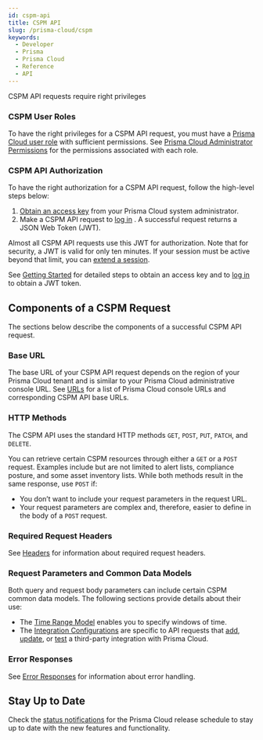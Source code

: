 ```yaml
---
id: cspm-api
title: CSPM API
slug: /prisma-cloud/cspm
keywords:
  - Developer
  - Prisma
  - Prisma Cloud
  - Reference
  - API
---
```


CSPM API requests require right privileges

### CSPM User Roles

To have the right privileges for a CSPM API request, you must have a [Prisma Cloud user role](https://docs.paloaltonetworks.com/prisma/prisma-cloud/prisma-cloud-admin/manage-prisma-cloud-administrators/prisma-cloud-administrator-roles.html) with sufficient permissions. See [Prisma Cloud Administrator Permissions](https://docs.paloaltonetworks.com/prisma/prisma-cloud/prisma-cloud-admin/manage-prisma-cloud-administrators/prisma-cloud-admin-permissions.html) for the permissions associated with each role.

### CSPM API Authorization

To have the right authorization for a CSPM API request, follow the high-level steps below:

1. [Obtain an access key](https://docs.paloaltonetworks.com/prisma/prisma-cloud/prisma-cloud-admin/manage-prisma-cloud-administrators/create-access-keys.html) from your Prisma Cloud system administrator.
2. Make a CSPM API request to [log in](/api/cloud/cspm/login#operation/app-login) . A successful request returns a JSON Web Token (JWT).

Almost all CSPM API requests use this JWT for authorization.
Note that for security, a JWT is valid for only ten minutes. If your session must be active beyond that limit, you can [extend a session](/api/cloud/cspm/login#operation/extend-session).

See [Getting Started](/docs/cloud/cspm/cspm-gs) for detailed steps to obtain an access key and to [log in](/api/cloud/cspm/login#operation/app-login) to obtain a JWT token.

## Components of a CSPM Request

The sections below describe the components of a successful CSPM API request.

### Base URL

The base URL of your CSPM API request depends on the region of your Prisma Cloud tenant and is similar to your Prisma Cloud administrative console URL. See [URLs](/api/cloud/api-urls) for a list of Prisma Cloud console URLs and corresponding CSPM API base URLs.

### HTTP Methods

The CSPM API uses the standard HTTP methods `GET`, `POST`, `PUT`, `PATCH`, and `DELETE`.

You can retrieve certain CSPM resources through either a `GET` or a `POST` request. Examples include but are not limited to alert lists, compliance posture, and some asset inventory lists. While both methods result in the same response, use `POST` if:

* You don’t want to include your request parameters in the request URL.
* Your request parameters are complex and, therefore, easier to define in the body of a `POST` request.

### Required Request Headers

See [Headers](/api/cloud/api-headers) for information about required request headers.

### Request Parameters and Common Data Models

Both query and request body parameters can include certain CSPM common data models. The following sections provide details about their use:

* The [Time Range Model](/api/cloud/api-time-range-model) enables you to specify windows of time.
* The [Integration Configurations](/api/cloud/api-integration-config) are specific to API requests that [add](/api/cloud/cspm/integrations#operation/save-integration), [update](/api/cloud/cspm/integrations#operation/update-integration), or [test](/api/cloud/cspm/integrations#operation/test-integration) a third-party integration with Prisma Cloud.

### Error Responses

See [Error Responses](/api/cloud/api-errors) for information about error handling.


## Stay Up to Date
Check the [status notifications](https://status.paloaltonetworks.com/) for the Prisma Cloud release schedule to stay up to date with the new features and functionality. 
